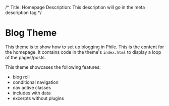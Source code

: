 /*
Title: Homepage
Description: This description will go in the meta description tag
*/

Blog Theme
==========

This theme is to show how to set up blogging in Phile. This is the content for the homepage. It contains code in the theme's `index.html` to display a loop of the pages/posts.

This theme showcases the following features:

* blog roll
* conditional navigation
* nav active classes
* includes with data
* excerpts without plugins
